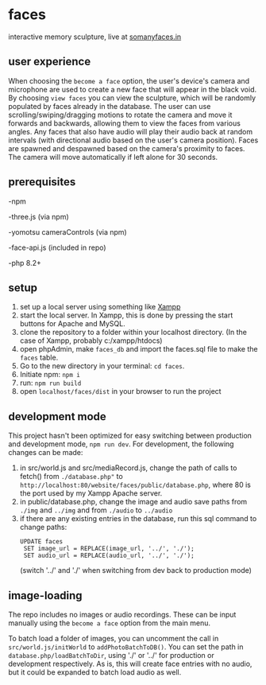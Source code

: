 # faces
interactive memory sculpture, live at [somanyfaces.in](https://somanyfaces.in)

user experience
--------
When choosing the `become a face` option, the user's device's camera and microphone are used to create a new face that will appear in the black void. By choosing `view faces` you can view the sculpture, which will be randomly populated by faces already in the database. The user can use scrolling/swiping/dragging motions to rotate the camera and move it forwards and backwards, allowing them to view the faces from various angles. Any faces that also have audio will play their audio back at random intervals (with directional audio based on the user's camera position). Faces are spawned and despawned based on the camera's proximity to faces.  The camera will move automatically if left alone for 30 seconds. 

prerequisites
--------
-npm

-three.js (via npm)

-yomotsu cameraControls (via npm)

-face-api.js (included in repo)

-php 8.2+

setup
--------
1) set up a local server using something like [Xampp](https://www.apachefriends.org/download.html)
2) start the local server. In Xampp, this is done by pressing the start buttons for Apache and MySQL.
3) clone the repository to a folder within your localhost directory. (In the case of Xampp, probably c:/xampp/htdocs)
4) open phpAdmin, make `faces_db` and import the faces.sql file to make the `faces` table.
5) Go to the new directory in your terminal: `cd faces`.
6) Initiate npm: `npm i`
8) run: `npm run build`
9) open `localhost/faces/dist` in your browser to run the project

development mode
--------
This project hasn't been optimized for easy switching between production and development mode, `npm run dev`. For development, the following changes can be made:

1) in src/world.js and src/mediaRecord.js, change the path of calls to fetch() from `./database.php"` to `http://localhost:80/website/faces/public/database.php`, where 80 is the port used by my Xampp Apache server.
2) in public/database.php, change the image and audio save paths from `./img` and `../img` and from `./audio` to `../audio`
3) if there are any existing entries in the database, run this sql command to change paths:
   ```
   UPDATE faces
    SET image_url = REPLACE(image_url, '../', './');
    SET audio_url = REPLACE(audio_url, '../', './');
   ```
   (switch '../' and './' when switching from dev back to production mode)

image-loading
-------
The repo includes no images or audio recordings. These can be input manually using the `become a face` option from the main menu. 

To batch load a folder of images, you can uncomment the call in `src/world.js/initWorld` to `addPhotoBatchToDB()`. You can set the path in `database.php/loadBatchToDir`, using './' or '../' for production or development respectively. As is, this will create face entries with no audio, but it could be expanded to batch load audio as well.
